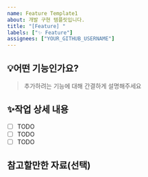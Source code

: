 ```yaml
---
name: Feature Template1
about: 개발 구현 템플릿입니다.
title: "[Feature] "
labels: ["✨ Feature"]
assignees: ["YOUR_GITHUB_USERNAME"]
---
```

   
## 💡어떤 기능인가요?

> 추가하려는 기능에 대해 간결하게 설명해주세요

## ✨작업 상세 내용

- [ ] TODO
- [ ] TODO
- [ ] TODO

## 참고할만한 자료(선택)